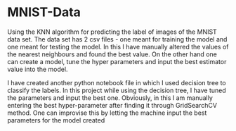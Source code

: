 # MNIST-Data
Using the KNN algorithm for predicting the label of images of the MNIST data set. The data set has 2 csv files - one meant for training the model and one meant for testing the model. In this I have manually altered the values of the nearest neighbours and found the best value. On the other hand one can create a model, tune the hyper parameters and input the best estimator value into the model.

I have created another python notebook file in which I used decision tree to classify the labels. In this project while using the decision tree, I have tuned the parameters and input the best one. Obviously, in this I am manually entering the best hyper-parameter after finding it through GridSearchCV method. One can improvise this by letting the machine input the best parameters for the model created
